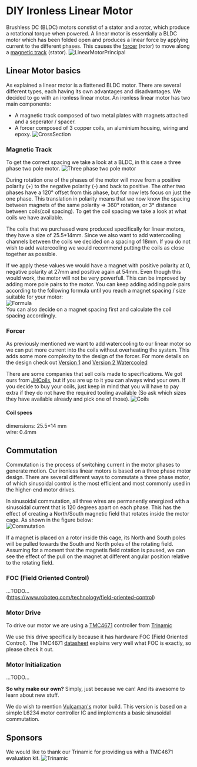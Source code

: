 # DIY Ironless Linear Motor
Brushless DC (BLDC) motors constist of a stator and a rotor, which produce a rotational torque when powered. A linear motor is essentially a BLDC motor which has been folded open and produces a linear force by applying current to the different phases. This causes the [forcer](#forcer) (rotor) to move along a [magnetic track](#magnetic-track) (stator).
![LinearMotorPrincipal](/images/Linearmotorprinzip.png)


## Linear Motor basics
As explained a linear motor is a flattened BLDC motor. There are several different types, each having its own advantages and disadvantages. We decided to go with an ironless linear motor.
An ironless linear motor has two main components:
* A magnetic track composed of two metal plates with magnets attached and a seperator / spacer. 
* A forcer composed of 3 copper coils, an aluminium housing, wiring and epoxy.
![CrossSection](/images/Cross-sectional-view-of-an-ironless-linear-motor.png)


### Magnetic Track
To get the correct spacing we take a look at a BLDC, in this case a three phase two pole motor.
![Three phase two pole motor](/images/twoPoleMotor.jpg)

During rotation one of the phases of the motor will move from a positive polarity (+) to the negative polarity (-) and back to positive. The other two phases have a 120° offset from this phase, but for now lets focus on just the one phase. This translation in polarity means that we now know the spacing between magnets of the same polarity => 360° rotation, or 3* distance between coils(coil spacing). To get the coil spacing we take a look at what coils we have available.

The coils that we purchased were produced specifically for linear motors, they have a size of 25.5*14mm. Since we also want to add watercooling channels between the coils we decided on a spacing of 18mm. If you do not wish to add watercooling we would recommend putting the coils as close together as possible.

If we apply these values we would have a magnet with positive polarity at 0, negative polarity at 27mm and positive again at 54mm. Even though this would work, the motor will not be very powerfull. This can be improved by adding more pole pairs to the motor. You can keep adding adding pole pairs according to the following formula until you reach a magnet spacing / size suitable for your motor:  
![Formula](/images/MagnetSpacingFormula.png)  
You can also decide on a magnet spacing first and calculate the coil spacing accordingly.


### Forcer
As previously mentioned we want to add watercooling to our linear motor so we can put more current into the coils without overheating the system. This adds some more complexity to the design of the forcer. 
For more details on the design check out [Version 1](/Solidworks/V1/README.md) and [Version 2 Watercooled](/Solidworks/V2_Watercooled/README.md)

There are some companies that sell coils made to specifications. We got ours from [JHCoils](https://www.jhcoils.com/), but if you are up to it you can always wind your own. If you decide to buy your coils, just keep in mind that you will have to pay extra if they do not have the required tooling available (So ask which sizes they have available already and pick one of those).
![Coils](/images/coils.jpg)

#### Coil specs
dimensions: 25.5*14 mm  
wire: 0.4mm

## Commutation
Commutation is the process of switching current in the motor phases to generate motion. Our ironless linear motors is based on a three phase motor design. There are several different ways to commutate a three phase motor, of which sinusoidal control is the most efficient and most commonly used in the higher-end motor drives. 

In sinusoidal commutation, all three wires are permanently energized with a sinusoidal current that is 120 degrees apart on each phase. This has the effect of creating a North/South magnetic field that rotates inside the motor cage. As shown in the figure below:  
![Commutation](/images/Rotating_field-compact.gif)


If a magnet is placed on a rotor inside this cage, its North and South poles will be pulled towards the South and North poles of the rotating field. Assuming for a moment that the magnetis field rotation is paused, we can see the effect of the pull on the magnet at different angular position relative to the rotating field.

	
### FOC (Field Oriented Control)
...TODO...  
(https://www.roboteq.com/technology/field-oriented-control)





### Motor Drive
To drive our motor we are using a [TMC4671](https://www.trinamic.com/products/integrated-circuits/details/tmc4671-es/) controller from [Trinamic](#sponsors)

We use this drive specifically because it has hardware FOC (Field Oriented Control). The TMC4671 [datasheet](https://www.trinamic.com/fileadmin/assets/Products/ICs_Documents/TMC4671_datasheet_v1.06.pdf)  explains very well what FOC is exactly, so please check it out.

	
### Motor Initialization
...TODO...

__So why make our own?__
Simply, just because we can! And its awesome to learn about new stuff.

We do wish to mention [Vulcaman's](https://www.instructables.com/id/DIY-IRONLESS-LINEAR-SERVO-MOTOR/) motor build. This version is based on a simple L6234 motor controller IC and implements a basic sinusoidal commutation.

		
## Sponsors
We would like to thank our Trinamic for providing us with a TMC4671 evaluation kit.
![Trinamic](/images/TRINAMIC_LOGO_STANDARD_RGB.png)